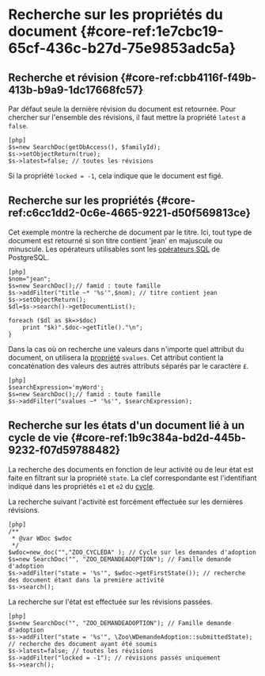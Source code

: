 # Recherche sur les propriétés du document {#core-ref:1e7cbc19-65cf-436c-b27d-75e9853adc5a}

## Recherche et révision {#core-ref:cbb4116f-f49b-413b-b9a9-1dc17668fc57}

Par défaut seule la dernière révision du document est retournée. Pour chercher
sur l'ensemble des révisions, il faut mettre la propriété `latest` a `false`.

    [php]
    $s=new SearchDoc(getDbAccess(), $familyId);
    $s->setObjectReturn(true);
    $s->latest=false; // toutes les révisions

Si la propriété `locked = -1`, cela indique que le document est figé.

## Recherche sur les propriétés {#core-ref:c6cc1dd2-0c6e-4665-9221-d50f569813ce}

Cet exemple montre la recherche de document par le titre. Ici, tout type de
document est retourné si son titre contient 'jean' en majuscule ou minuscule.
Les opérateurs utilisables sont les [opérateurs SQL][pgop] de PostgreSQL.

    [php]
    $nom="jean";
    $s=new SearchDoc();// famid : toute famille
    $s->addFilter("title ~* '%s'",$nom); // titre contient jean 
    $s->setObjectReturn();
    $dl=$s->search()->getDocumentList();
     
    foreach ($dl as $k=>$doc)
        print "$k)".$doc->getTitle()."\n";
    }

Dans la cas où on recherche une valeurs dans n'importe quel attribut du
document, on utilisera la [propriété][propdoc] `svalues`. Cet attribut contient
la concaténation des valeurs des autres attributs séparés par le caractère `£`.

    [php]
    $searchExpression='myWord';
    $s=new SearchDoc();// famid : toute famille
    $s->addFilter("svalues ~* '%s'", $searchExpression); 


## Recherche sur les états d'un document lié à un cycle de vie {#core-ref:1b9c384a-bd2d-445b-9232-f07d59788482}

La recherche des documents en fonction de leur activité ou de leur état est
faite en filtrant sur la propriété `state`. La clef correspondante est
l'identifiant indiqué dans les propriétés `e1` et `e2` du [cycle][states].

La recherche suivant l'activité est forcément effectuée sur les dernières révisions.

    [php]
    /**
     * @var WDoc $wdoc
     */
    $wdoc=new_doc("","ZOO_CYCLEDA" ); // Cycle sur les demandes d'adoption
    $s=new SearchDoc("", "ZOO_DEMANDEADOPTION"); // Famille demande d'adoption
    $s->addFilter("state = '%s'", $wdoc->getFirstState()); // recherche des document étant dans la première activité
    $s->search();

La recherche sur l'état est effectuée sur les révisions passées.

    [php]
    $s=new SearchDoc("", "ZOO_DEMANDEADOPTION"); // Famille demande d'adoption
    $s->addFilter("state = '%s'", \Zoo\WDemandeAdoption::submittedState); // recherche des document ayant été soumis
    $s->latest=false; // toutes les révisions
    $s->addFilter("locked = -1"); // révisions passés uniquement
    $s->search();

<!-- link -->
[searchdoc]:        #core-ref:a5216d5c-4e0f-4e3c-9553-7cbfda6b3255
[propdoc]:          #core-ref:9aa8edfa-2f2a-11e2-aaec-838a12b40353 "Liste des propriétés du document"
[layoutblock]:      #core-ref:587b563e-7371-469f-9d1e-350607056c73
[formatcollection]: #core-ref:74ce9ce4-8e4e-42ee-a0df-415eb6897a81
[pgop]:             http://www.postgresql.org/docs/9.1/static/functions.html "Opérateurs Postgresql 9.1"
[docattributs]:     #core-ref:4e167170-33ed-11e2-8134-a7f43955d6f3
[attdocid]:         #core-ref:d461d5f5-b635-47a0-944d-473c227587ab
[phpiterator]:      http://php.net/manual/fr/class.iterator.php "Interface Iterator"
[docacl]:           #core-ref:a99dcc5f-f42f-4574-bbfa-d7bb0573c95d "Droits du document"
[states]:           #core-ref:d5ddda0c-09d2-42b0-9543-0723e242ec09